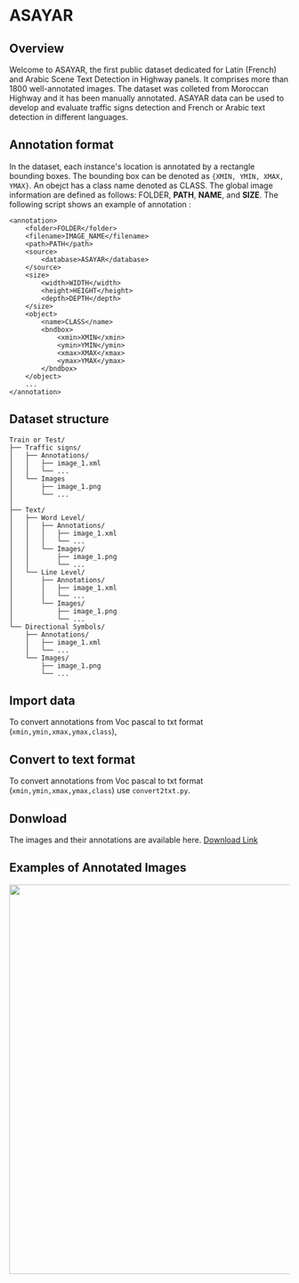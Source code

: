 # ASAYAR

## Overview
Welcome to ASAYAR, the first public dataset dedicated for Latin (French) and Arabic Scene Text Detection in Highway panels. It comprises more than 1800 well-annotated images. The dataset was colleted from Moroccan Highway and it has been manually annotated. ASAYAR data can be used to develop and evaluate traffic signs detection and French or Arabic text detection in different languages.

## Annotation format
In the dataset, each instance's location is annotated by a rectangle bounding boxes. The bounding box can be denoted as `{XMIN, YMIN, XMAX, YMAX}`. An obejct has a class name denoted as CLASS. The global image information are defined as follows: FOLDER, **PATH**, **NAME**, and **SIZE**.
The following script shows an example of annotation : 
```
<annotation>
    <folder>FOLDER</folder>
    <filename>IMAGE_NAME</filename>
    <path>PATH</path>
    <source>
        <database>ASAYAR</database>
    </source>
    <size>
        <width>WIDTH</width>
        <height>HEIGHT</height>
        <depth>DEPTH</depth>
    </size>
    <object>
        <name>CLASS</name>
        <bndbox>
            <xmin>XMIN</xmin>
            <ymin>YMIN</ymin>
            <xmax>XMAX</xmax>
            <ymax>YMAX</ymax>
        </bndbox>
    </object>
    ...
</annotation>
```

## Dataset structure
```
Train or Test/
├── Traffic signs/
│   ├── Annotations/
│   │   ├── image_1.xml
│   │   └── ...
│   └── Images
│       ├── image_1.png
│       └── ...
│       
├── Text/
│   ├── Word Level/
│   │   ├── Annotations/
│   │   │   ├── image_1.xml
│   │   │   └── ...
│   │   └── Images/
│   │       ├── image_1.png
│   │       └── ...
│   └── Line Level/
│       ├── Annotations/
│       │   ├── image_1.xml
│       │   └── ...
│       └── Images/
│           ├── image_1.png
│           └── ...
└── Directional Symbols/
    ├── Annotations/
    │   ├── image_1.xml
    │   └── ...
    └── Images/
        ├── image_1.png
        └── ...
```

## Import data
To convert annotations from Voc pascal to txt format (`xmin,ymin,xmax,ymax,class`),


## Convert to text format
To convert annotations from Voc pascal to txt format (`xmin,ymin,xmax,ymax,class`) use `convert2txt.py`.

## Donwload

The images and their annotations are available here. [Download Link](https://vcar.github.io/ASAYAR/)

## Examples of Annotated Images
<img src="https://vcar.github.io/ASAYAR/images/image_895.png" width="700">




